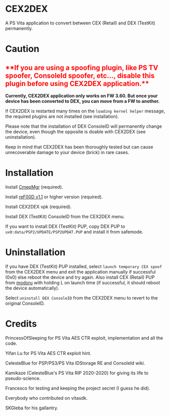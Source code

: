 # CEX2DEX

A PS Vita application to convert between CEX (Retail) and DEX (TestKit) permanently.

# Caution

<h2><font color="red">**If you are using a spoofing plugin, like PS TV spoofer, ConsoleId spoofer, etc..., disable this plugin before using CEX2DEX application.**</font></h2>

**Currently, CEX2DEX application only works on FW 3.60. But once your device has been converted to DEX, you can move from a FW to another.**

If CEX2DEX is restarted many times on the `loading kernel helper` message, the required plugins are not installed (see installation).

Please note that the installation of DEX ConsoleID will permanently change the device, even though the opposite is doable with CEX2DEX (see uninstallation).

Keep in mind that CEX2DEX has been thoroughly tested but can cause unrecoverable damage to your device (brick) in rare cases.

# Installation

Install [CmepMgr](https://github.com/Princess-of-Sleeping/CmepMgr/releases) (required).

Install [reF00D v1.1](https://github.com/dots-tb/reF00D/releases/) or higher version (required).

Install CEX2DEX vpk (required).

Install DEX (TestKit) ConsoleID from the CEX2DEX menu.

If you want to install DEX (TestKit) PUP, copy DEX PUP to `ux0:data/PSP2/UPDATE/PSP2UPDAT.PUP` and install it from safemode.

# Uninstallation

If you have DEX (TestKit) PUP installed, select `launch temporary CEX spoof` from the CEX2DEX menu and exit the application manually if successful (0x0) else reboot the device and try again. Also install CEX (Retail) PUP from [modoru](https://github.com/TheOfficialFloW/modoru/releases) with holding L on launch time (if successful, it should reboot the device automatically).

Select `uninstall DEX ConsoleID` from the CEX2DEX menu to revert to the original ConsoleID.

# Credits

PrincessOfSleeping for PS Vita AES CTR exploit, implementation and all the code.

Yifan Lu for PS Vita AES CTR exploit hint.

CelesteBlue for PSP/PS3/PS Vita IDStorage RE and ConsoleId wiki.

Kamikaze (CelesteBlue's PS Vita RIP 2020-2020) for giving its life to pseudo-science.

Francesco for testing and keeping the project secret (I guess he did).

Everybody who contributed on vitasdk.

SKGleba for his gallantry.
